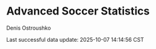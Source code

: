 # Advanced Soccer Statistics
Denis Ostroushko

<!-- gfm -->

Last successful data update: 2025-10-07 14:14:56 CST
